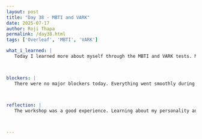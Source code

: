 ```yaml
---
layout: post
title: "Day 38 - MBTI and VARK"
date: 2025-07-17
author: Roji Thapa
permalink: /day38.html
tags: ['Overleaf', 'MBTI', 'VARK']

what_i_learned: |
   Today I learned more about myself through the MBTI and VARK tests. My MBTI result was ISTP, and my VARK result showed that I am a mild kinesthetic learner. This means I learn best by doing things with my hands or through real-life experience. The ISTP personality is also known as "the crafter," which fits well with how I like to learn and work. I found it interesting to see how my personality can affect how I do research and solve problems. Understanding this can help me use my strengths to improve and work on my weaknesses.  I spent time working on updating my Overleaf document and explaining my results. 


  
blockers: |
   There were no major blockers today. Everything went smoothly during the workshop and research lab.
   


reflection: |
   The workshop was a good experience. Learning about my personality and learning style helped me understand myself better. It was also interesting to work as a group and create a presentation based on our project idea and team strengths. Instead of a normal presentation in front of the class, we did a gallery walk where others came to us. I liked this style more because it felt more comfortable and less stressful. Overall, it was a useful and enjoyable day of learning and working.



---
```

